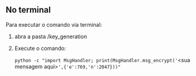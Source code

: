 ## No terminal
Para executar o comando via terminal:
1. abra a pasta /key_generation
2. Execute o comando:

    `python -c "import MsgHandler; print(MsgHandler.msg_encrypt('`&#60;sua mensagem aqui&#62;`',{'e':769,'n':2047}))"`